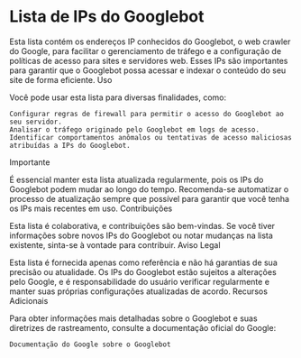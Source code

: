 # Lista de IPs do Googlebot

Esta lista contém os endereços IP conhecidos do Googlebot, o web crawler do Google, para facilitar o gerenciamento de tráfego e a configuração de políticas de acesso para sites e servidores web. Esses IPs são importantes para garantir que o Googlebot possa acessar e indexar o conteúdo do seu site de forma eficiente.
Uso

Você pode usar esta lista para diversas finalidades, como:

    Configurar regras de firewall para permitir o acesso do Googlebot ao seu servidor.
    Analisar o tráfego originado pelo Googlebot em logs de acesso.
    Identificar comportamentos anômalos ou tentativas de acesso maliciosas atribuídas a IPs do Googlebot.

Importante

É essencial manter esta lista atualizada regularmente, pois os IPs do Googlebot podem mudar ao longo do tempo. Recomenda-se automatizar o processo de atualização sempre que possível para garantir que você tenha os IPs mais recentes em uso.
Contribuições

Esta lista é colaborativa, e contribuições são bem-vindas. Se você tiver informações sobre novos IPs do Googlebot ou notar mudanças na lista existente, sinta-se à vontade para contribuir.
Aviso Legal

Esta lista é fornecida apenas como referência e não há garantias de sua precisão ou atualidade. Os IPs do Googlebot estão sujeitos a alterações pelo Google, e é responsabilidade do usuário verificar regularmente e manter suas próprias configurações atualizadas de acordo.
Recursos Adicionais

Para obter informações mais detalhadas sobre o Googlebot e suas diretrizes de rastreamento, consulte a documentação oficial do Google:

    Documentação do Google sobre o Googlebot
